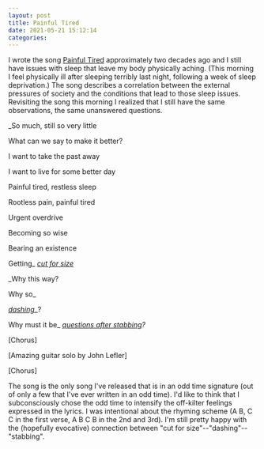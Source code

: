 ```yaml
---
layout: post
title: Painful Tired
date: 2021-05-21 15:12:14
categories:
---
```


I wrote the song [Painful Tired](https://danielmiller.bandcamp.com/track/painful-tired) approximately two decades ago and I still have issues with sleep that leave my body physically aching. (This morning I feel physically ill after sleeping terribly last night, following a week of sleep deprivation.) The song describes a correlation between the external pressures of society and the conditions that lead to those sleep issues. Revisiting the song this morning I realized that I still have the same observations, the same unanswered questions.

_So much, still so very little

What can we say to make it better?

I want to take the past away

I want to live for some better day

Painful tired, restless sleep

Rootless pain, painful tired

Urgent overdrive

Becoming so wise

Bearing an existence

Getting_ [_cut for size_](https://www.collinsdictionary.com/us/dictionary/english/be-cut-to-size)

_Why this way?

Why so_

[_dashing_](https://www.merriam-webster.com/dictionary/dashing)_?

Why must it be_ [_questions after stabbing_](https://idioms.thefreedictionary.com/shoot+first%2C+ask+questions+later)_?_

[Chorus]

[Amazing guitar solo by John Lefler]

[Chorus]

The song is the only song I've released that is in an odd time signature (out of only a few that I've ever written in an odd time). I'd like to think that I subconsciously chose the odd time to intensify the off-kilter feelings expressed in the lyrics. I was intentional about the rhyming scheme (A B, C C in the first verse, A B C B in the 2nd and 3rd). I'm still pretty happy with the (hopefully evocative) connection between "cut for size"--"dashing"--"stabbing".&nbsp;
